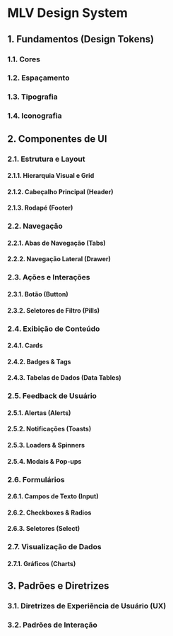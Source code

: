 # MLV Design System

## 1. Fundamentos (Design Tokens)
### 1.1. Cores
### 1.2. Espaçamento
### 1.3. Tipografia
### 1.4. Iconografia

## 2. Componentes de UI
### 2.1. Estrutura e Layout
#### 2.1.1. Hierarquia Visual e Grid
#### 2.1.2. Cabeçalho Principal (Header)
#### 2.1.3. Rodapé (Footer)

### 2.2. Navegação
#### 2.2.1. Abas de Navegação (Tabs)
#### 2.2.2. Navegação Lateral (Drawer)

### 2.3. Ações e Interações
#### 2.3.1. Botão (Button)
#### 2.3.2. Seletores de Filtro (Pills)

### 2.4. Exibição de Conteúdo
#### 2.4.1. Cards
#### 2.4.2. Badges & Tags
#### 2.4.3. Tabelas de Dados (Data Tables)

### 2.5. Feedback de Usuário
#### 2.5.1. Alertas (Alerts)
#### 2.5.2. Notificações (Toasts)
#### 2.5.3. Loaders & Spinners
#### 2.5.4. Modais & Pop-ups

### 2.6. Formulários
#### 2.6.1. Campos de Texto (Input)
#### 2.6.2. Checkboxes & Radios
#### 2.6.3. Seletores (Select)

### 2.7. Visualização de Dados
#### 2.7.1. Gráficos (Charts)

## 3. Padrões e Diretrizes
### 3.1. Diretrizes de Experiência de Usuário (UX)
### 3.2. Padrões de Interação